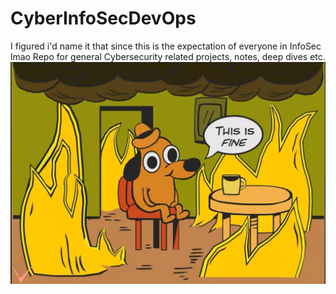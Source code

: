# CyberInfoSecDevOps
I figured i'd name it that since this is the expectation of everyone in InfoSec lmao
Repo for general Cybersecurity related projects, notes, deep dives etc.
![alt text](img/memes/Thisisfine.jpg) 
